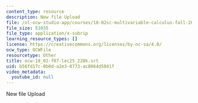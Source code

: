 ```yaml
---
content_type: resource
description: New file Upload
file: /ol-ocw-studio-app/courses/18-02sc-multivariable-calculus-fall-2010/b56fd17c0b0da2e30773ac8064d5841f_ocw-18_02-f07-lec25_220k.srt
file_size: 51035
file_type: application/x-subrip
learning_resource_types: []
license: https://creativecommons.org/licenses/by-nc-sa/4.0/
ocw_type: OCWFile
resourcetype: Other
title: ocw-18_02-f07-lec25_220k.srt
uid: b56fd17c-0b0d-a2e3-0773-ac8064d5841f
video_metadata:
  youtube_id: null
---
```

New file Upload